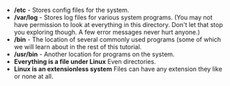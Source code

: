 - **/etc** - Stores config files for the system.
- **/var/log** - Stores log files for various system programs. (You may not have permission to look at everything in this directory. Don't let that stop you exploring though. A few error messages never hurt anyone.)
- **/bin** - The location of several commonly used programs (some of which we will learn about in the rest of this tutorial.
- **/usr/bin** - Another location for programs on the system.
- **Everything is a file under Linux** Even directories.
- **Linux is an extensionless system** Files can have any extension they like or none at all.
